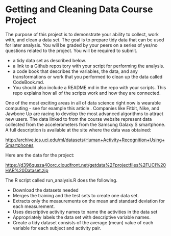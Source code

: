 Getting and Cleaning Data Course Project
========================================

The purpose of this project is to demonstrate your ability to collect,
work with, and clean a data set. The goal is to prepare tidy data that
can be used for later analysis. You will be graded by your peers on a
series of yes/no questions related to the project. You will be required
to submit.

-   a tidy data set as described below.
-   a link to a Github repository with your script for performing
    the analysis.
-   a code book that describes the variables, the data, and any
    transformations or work that you performed to clean up the data
    called CodeBook.md.
-   You should also include a README.md in the repo with your scripts.
    This repo explains how all of the scripts work and how they
    are connected.

One of the most exciting areas in all of data science right now is
wearable computing - see for example this article . Companies like
Fitbit, Nike, and Jawbone Up are racing to develop the most advanced
algorithms to attract new users. The data linked to from the course
website represent data collected from the accelerometers from the
Samsung Galaxy S smartphone. A full description is available at the site
where the data was obtained:

<http://archive.ics.uci.edu/ml/datasets/Human+Activity+Recognition+Using+Smartphones>

Here are the data for the project:

<https://d396qusza40orc.cloudfront.net/getdata%2Fprojectfiles%2FUCI%20HAR%20Dataset.zip>

The R script called run\_analysis.R does the following.

-   Download the datasets needed
-   Merges the training and the test sets to create one data set.
-   Extracts only the measurements on the mean and standard deviation
    for each measurement.
-   Uses descriptive activity names to name the activities in the data
    set
-   Appropriately labels the data set with descriptive variable names.
-   Create a tidy dataset consists of the average (mean) value of each
    variable for each subject and activity pair.
